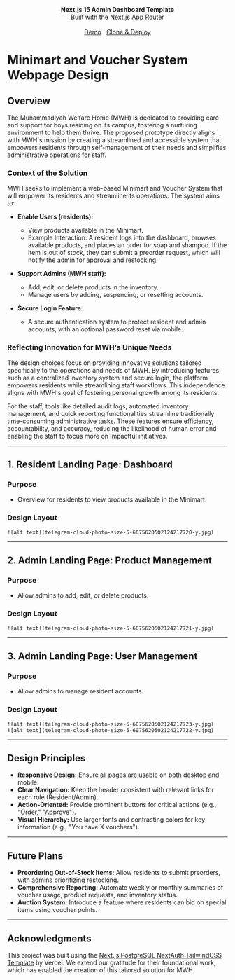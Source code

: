 <div align="center"><strong>Next.js 15 Admin Dashboard Template</strong></div>
<div align="center">Built with the Next.js App Router</div>
<br />
<div align="center">
<a href="https://next-admin-dash.vercel.app/">Demo</a>
<span> · </span>
<a href="https://vercel.com/templates/next.js/admin-dashboard-tailwind-postgres-react-nextjs">Clone & Deploy</a>
<span>
</div>

# Minimart and Voucher System Webpage Design

## Overview
The Muhammadiyah Welfare Home (MWH) is dedicated to providing care and support for boys residing on its campus, fostering a nurturing environment to help them thrive. The proposed prototype directly aligns with MWH's mission by creating a streamlined and accessible system that empowers residents through self-management of their needs and simplifies administrative operations for staff.

### Context of the Solution
MWH seeks to implement a web-based Minimart and Voucher System that will empower its residents and streamline its operations. The system aims to:

- **Enable Users (residents):**
  - View products available in the Minimart.
  - Example Interaction: A resident logs into the dashboard, browses available products, and places an order for soap and shampoo. If the item is out of stock, they can submit a preorder request, which will notify the admin for approval and restocking.

- **Support Admins (MWH staff):**
  - Add, edit, or delete products in the inventory.
  - Manage users by adding, suspending, or resetting accounts.

- **Secure Login Feature:**
  - A secure authentication system to protect resident and admin accounts, with an optional password reset via mobile.

### Reflecting Innovation for MWH's Unique Needs
The design choices focus on providing innovative solutions tailored specifically to the operations and needs of MWH. By introducing features such as a centralized inventory system and secure login, the platform empowers residents while streamlining staff workflows. This independence aligns with MWH's goal of fostering personal growth among its residents.

For the staff, tools like detailed audit logs, automated inventory management, and quick reporting functionalities streamline traditionally time-consuming administrative tasks. These features ensure efficiency, accountability, and accuracy, reducing the likelihood of human error and enabling the staff to focus more on impactful initiatives. 

---

## 1. Resident Landing Page: Dashboard
### Purpose
- Overview for residents to view products available in the Minimart.

### Design Layout
```
![alt text](telegram-cloud-photo-size-5-6075620502124217720-y.jpg)
```

---

## 2. Admin Landing Page: Product Management
### Purpose
- Allow admins to add, edit, or delete products.

### Design Layout
```
![alt text](telegram-cloud-photo-size-5-6075620502124217721-y.jpg)
```

---

## 3. Admin Landing Page: User Management
### Purpose
- Allow admins to manage resident accounts.

### Design Layout
```
![alt text](telegram-cloud-photo-size-5-6075620502124217723-y.jpg)
![alt text](telegram-cloud-photo-size-5-6075620502124217722-y.jpg)
```

---

## Design Principles
- **Responsive Design:** Ensure all pages are usable on both desktop and mobile.
- **Clear Navigation:** Keep the header consistent with relevant links for each role (Resident/Admin).
- **Action-Oriented:** Provide prominent buttons for critical actions (e.g., "Order," "Approve").
- **Visual Hierarchy:** Use larger fonts and contrasting colors for key information (e.g., "You have X vouchers").

---

## Future Plans
- **Preordering Out-of-Stock Items:** Allow residents to submit preorders, with admins prioritizing restocking.  
- **Comprehensive Reporting:** Automate weekly or monthly summaries of voucher usage, product requests, and inventory status.  
- **Auction System:** Introduce a feature where residents can bid on special items using voucher points.

---

## Acknowledgments
This project was built using the [Next.js PostgreSQL NextAuth TailwindCSS Template](https://github.com/vercel/nextjs-postgres-nextauth-tailwindcss-template) by Vercel. We extend our gratitude for their foundational work, which has enabled the creation of this tailored solution for MWH.
